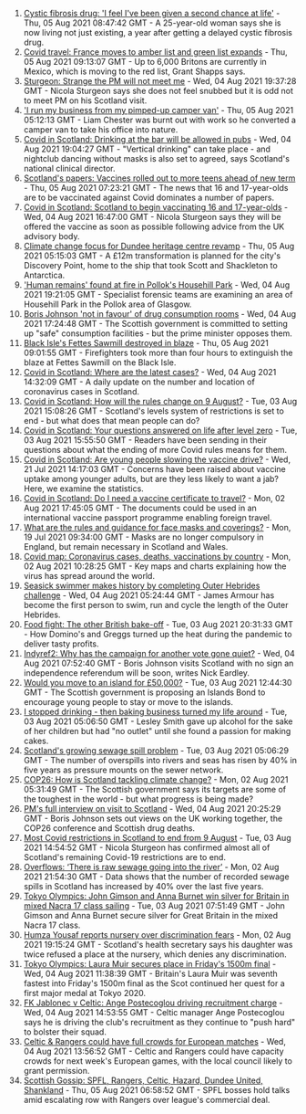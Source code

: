 1. [Cystic fibrosis drug: 'I feel I've been given a second chance at life'](https://www.bbc.co.uk/news/uk-scotland-north-east-orkney-shetland-58084089) - Thu, 05 Aug 2021 08:47:42 GMT - A 25-year-old woman says she is now living not just existing, a year after getting a delayed cystic fibrosis drug.
2. [Covid travel: France moves to amber list and green list expands](https://www.bbc.co.uk/news/business-58079107) - Thu, 05 Aug 2021 09:13:07 GMT - Up to 6,000 Britons are currently in Mexico, which is moving to the red list, Grant Shapps says.
3. [Sturgeon: Strange the PM will not meet me](https://www.bbc.co.uk/news/uk-politics-58079390) - Wed, 04 Aug 2021 19:37:28 GMT - Nicola Sturgeon says she does not feel snubbed but it is odd not to meet PM on his Scotland visit.
4. ['I run my business from my pimped-up camper van'](https://www.bbc.co.uk/news/uk-scotland-58025876) - Thu, 05 Aug 2021 05:12:13 GMT - Liam Chester was burnt out with work so he converted a camper van to take his office into nature.
5. [Covid in Scotland: Drinking at the bar will be allowed in pubs](https://www.bbc.co.uk/news/uk-scotland-58078053) - Wed, 04 Aug 2021 19:04:27 GMT - "Vertical drinking" can take place - and nightclub dancing without masks is also set to agreed, says Scotland's national clinical director.
6. [Scotland's papers: Vaccines rolled out to more teens ahead of new term](https://www.bbc.co.uk/news/uk-scotland-58097168) - Thu, 05 Aug 2021 07:23:21 GMT - The news that 16 and 17-year-olds are to be vaccinated against Covid dominates a number of papers.
7. [Covid in Scotland: Scotland to begin vaccinating 16 and 17-year-olds](https://www.bbc.co.uk/news/uk-scotland-58091362) - Wed, 04 Aug 2021 16:47:00 GMT - Nicola Sturgeon says they will be offered the vaccine as soon as possible following advice from the UK advisory body.
8. [Climate change focus for Dundee heritage centre revamp](https://www.bbc.co.uk/news/uk-scotland-tayside-central-58056237) - Thu, 05 Aug 2021 05:15:03 GMT - A £12m transformation is planned for the city's Discovery Point, home to the ship that took Scott and Shackleton to Antarctica.
9. ['Human remains' found at fire in Pollok's Househill Park](https://www.bbc.co.uk/news/uk-scotland-glasgow-west-58093936) - Wed, 04 Aug 2021 19:21:05 GMT - Specialist forensic teams are examining an area of Househill Park in the Pollok area of Glasgow.
10. [Boris Johnson 'not in favour' of drug consumption rooms](https://www.bbc.co.uk/news/uk-scotland-scotland-politics-58092735) - Wed, 04 Aug 2021 17:24:48 GMT - The Scottish government is committed to setting up "safe" consumption facilities - but the prime minister opposes them.
11. [Black Isle's Fettes Sawmill destroyed in blaze](https://www.bbc.co.uk/news/uk-scotland-highlands-islands-58099277) - Thu, 05 Aug 2021 09:01:55 GMT - Firefighters took more than four hours to extinguish the blaze at Fettes Sawmill on the Black Isle.
12. [Covid in Scotland: Where are the latest cases?](https://www.bbc.co.uk/news/uk-scotland-53511877) - Wed, 04 Aug 2021 14:32:09 GMT - A daily update on the number and location of coronavirus cases in Scotland.
13. [Covid in Scotland: How will the rules change on 9 August?](https://www.bbc.co.uk/news/uk-scotland-53166816) - Tue, 03 Aug 2021 15:08:26 GMT - Scotland's levels system of restrictions is set to end - but what does that mean people can do?
14. [Covid in Scotland: Your questions answered on life after level zero](https://www.bbc.co.uk/news/uk-scotland-58071989) - Tue, 03 Aug 2021 15:55:50 GMT - Readers have been sending in their questions about what the ending of more Covid rules means for them.
15. [Covid in Scotland: Are young people slowing the vaccine drive?](https://www.bbc.co.uk/news/uk-scotland-57915106) - Wed, 21 Jul 2021 14:17:03 GMT - Concerns have been raised about vaccine uptake among younger adults, but are they less likely to want a jab? Here, we examine the statistics.
16. [Covid in Scotland: Do I need a vaccine certificate to travel?](https://www.bbc.co.uk/news/uk-scotland-57519070) - Mon, 02 Aug 2021 17:45:05 GMT - The documents could be used in an international vaccine passport programme enabling foreign travel.
17. [What are the rules and guidance for face masks and coverings?](https://www.bbc.co.uk/news/health-51205344) - Mon, 19 Jul 2021 09:34:00 GMT - Masks are no longer compulsory in England, but remain necessary in Scotland and Wales.
18. [Covid map: Coronavirus cases, deaths, vaccinations by country](https://www.bbc.co.uk/news/world-51235105) - Mon, 02 Aug 2021 10:28:25 GMT - Key maps and charts explaining how the virus has spread around the world.
19. [Seasick swimmer makes history by completing Outer Hebrides challenge](https://www.bbc.co.uk/news/uk-scotland-edinburgh-east-fife-58059477) - Wed, 04 Aug 2021 05:24:44 GMT - James Armour has become the first person to swim, run and cycle the length of the Outer Hebrides.
20. [Food fight: The other British bake-off](https://www.bbc.co.uk/news/uk-scotland-scotland-business-58080953) - Tue, 03 Aug 2021 20:31:33 GMT - How Domino's and Greggs turned up the heat during the pandemic to deliver tasty profits.
21. [Indyref2: Why has the campaign for another vote gone quiet?](https://www.bbc.co.uk/news/uk-politics-58079551) - Wed, 04 Aug 2021 07:52:40 GMT - Boris Johnson visits Scotland with no sign an independence referendum will be soon, writes Nick Eardley.
22. [Would you move to an island for £50,000?](https://www.bbc.co.uk/news/uk-scotland-highlands-islands-58070578) - Tue, 03 Aug 2021 12:44:30 GMT - The Scottish government is proposing an Islands Bond to encourage young people to stay or move to the islands.
23. [I stopped drinking - then baking business turned my life around](https://www.bbc.co.uk/news/uk-scotland-north-east-orkney-shetland-58011992) - Tue, 03 Aug 2021 05:06:50 GMT - Lesley Smith gave up alcohol for the sake of her children but had "no outlet" until she found a passion for making cakes.
24. [Scotland's growing sewage spill problem](https://www.bbc.co.uk/news/uk-scotland-58040852) - Tue, 03 Aug 2021 05:06:29 GMT - The number of overspills into rivers and seas has risen by 40% in five years as pressure mounts on the sewer network.
25. [COP26: How is Scotland tackling climate change?](https://www.bbc.co.uk/news/uk-scotland-57970435) - Mon, 02 Aug 2021 05:31:49 GMT - The Scottish government says its targets are some of the toughest in the world - but what progress is being made?
26. [PM's full interview on visit to Scotland](https://www.bbc.co.uk/news/uk-scotland-58094228) - Wed, 04 Aug 2021 20:25:29 GMT - Boris Johnson sets out views on the UK working together, the COP26 conference and Scottish drug deaths.
27. [Most Covid restrictions in Scotland to end from 9 August](https://www.bbc.co.uk/news/uk-scotland-58077159) - Tue, 03 Aug 2021 14:54:52 GMT - Nicola Sturgeon has confirmed almost all of Scotland's remaining Covid-19 restrictions are to end.
28. [Overflows: ‘There is raw sewage going into the river’](https://www.bbc.co.uk/news/uk-scotland-58061389) - Mon, 02 Aug 2021 21:54:30 GMT - Data shows that the number of recorded sewage spills in Scotland has increased by 40% over the last five years.
29. [Tokyo Olympics: John Gimson and Anna Burnet win silver for Britain in mixed Nacra 17 class sailing](https://www.bbc.co.uk/sport/av/olympics/58069529) - Tue, 03 Aug 2021 07:51:49 GMT - John Gimson and Anna Burnet secure silver for Great Britain in the mixed Nacra 17 class.
30. [Humza Yousaf reports nursery over discrimination fears](https://www.bbc.co.uk/news/uk-scotland-58064620) - Mon, 02 Aug 2021 19:15:24 GMT - Scotland's health secretary says his daughter was twice refused a place at the nursery, which denies any discrimination.
31. [Tokyo Olympics: Laura Muir secures place in Friday's 1500m final](https://www.bbc.co.uk/sport/olympics/58087309) - Wed, 04 Aug 2021 11:38:39 GMT - Britain's Laura Muir was seventh fastest into Friday's 1500m final as the Scot continued her quest for a first major medal at Tokyo 2020.
32. [FK Jablonec v Celtic: Ange Postecoglou driving recruitment charge](https://www.bbc.co.uk/sport/football/58007178) - Wed, 04 Aug 2021 14:53:55 GMT - Celtic manager Ange Postecoglou says he is driving the club's recruitment as they continue to "push hard" to bolster their squad.
33. [Celtic & Rangers could have full crowds for European matches](https://www.bbc.co.uk/sport/football/58084402) - Wed, 04 Aug 2021 13:56:52 GMT - Celtic and Rangers could have capacity crowds for next week's European games, with the local council likely to grant permission.
34. [Scottish Gossip: SPFL, Rangers, Celtic, Hazard, Dundee United, Shankland](https://www.bbc.co.uk/sport/football/58091163) - Thu, 05 Aug 2021 06:58:52 GMT - SPFL bosses hold talks amid escalating row with Rangers over league's commercial deal.
